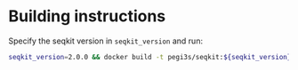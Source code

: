 # Building instructions

Specify the seqkit version in `seqkit_version` and run:

```bash
seqkit_version=2.0.0 && docker build -t pegi3s/seqkit:${seqkit_version} --build-arg VERSION=${seqkit_version} .
```

